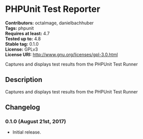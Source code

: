 # PHPUnit Test Reporter #
**Contributors:** octalmage, danielbachhuber  
**Tags:** phpunit  
**Requires at least:** 4.7  
**Tested up to:** 4.8  
**Stable tag:** 0.1.0  
**License:** GPLv3  
**License URI:** http://www.gnu.org/licenses/gpl-3.0.html  

Captures and displays test results from the PHPUnit Test Runner

## Description ##

Captures and displays test results from the PHPUnit Test Runner

## Changelog ##

### 0.1.0 (August 21st, 2017) ###
* Initial release.

